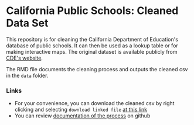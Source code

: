 # California Public Schools: Cleaned Data Set  

This repository is for cleaning the California Department of Education's database 
of public schools. It can then be used as a lookup table or for making 
interactive maps. The original dataset is available publicly from [CDE's 
website](http://www.cde.ca.gov/ds/si/ds/pubschls.asp). 

The RMD file documents the cleaning process and outputs the cleaned csv in the 
`data` folder. 

### Links 

- For your convenience, you can download the cleaned csv by 
right clicking and selecting `download linked file` [at this link](https://github.com/restrellado/california-public-schools/raw/master/data/cleaned_cde_schools.csv)  
- You can review [documentation of the process](https://restrellado.github.io/california-public-schools/ca_ps.html) 
on github 